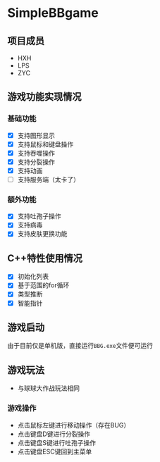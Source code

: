 ﻿# SimpleBBgame
## 项目成员

 - HXH
 - LPS
 - ZYC
 
## 游戏功能实现情况

### 基础功能

- [x] 支持图形显示
- [x] 支持鼠标和键盘操作
- [x] 支持吞噬操作
- [x] 支持分裂操作
- [x] 支持动画
- [ ] 支持服务端（太卡了）

### 额外功能

- [x] 支持吐孢子操作
- [x] 支持病毒
- [x] 支持皮肤更换功能

## C++特性使用情况

- [x] 初始化列表
- [x] 基于范围的for循环
- [x] 类型推断
- [x] 智能指针

## 游戏启动
  
  由于目前仅是单机版，直接运行`BBG.exe`文件便可运行

## 游戏玩法

 - 与球球大作战玩法相同
    
### 游戏操作

 - 点击鼠标左键进行移动操作（存在BUG）
 - 点击键盘D键进行分裂操作
 - 点击键盘S键进行吐孢子操作
 - 点击键盘ESC键回到主菜单
    
    
    
